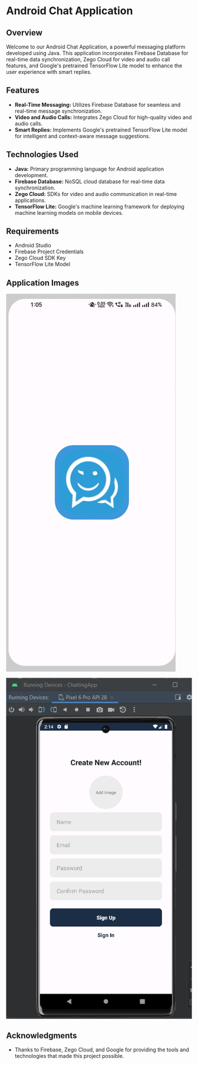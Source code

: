 # Android Chat Application

## Overview

Welcome to our Android Chat Application, a powerful messaging platform developed using Java. This application incorporates Firebase Database for real-time data synchronization, Zego Cloud for video and audio call features, and Google's pretrained TensorFlow Lite model to enhance the user experience with smart replies.

## Features

- **Real-Time Messaging:** Utilizes Firebase Database for seamless and real-time message synchronization.
- **Video and Audio Calls:** Integrates Zego Cloud for high-quality video and audio calls.
- **Smart Replies:** Implements Google's pretrained TensorFlow Lite model for intelligent and context-aware message suggestions.

## Technologies Used

- **Java:** Primary programming language for Android application development.
- **Firebase Database:** NoSQL cloud database for real-time data synchronization.
- **Zego Cloud:** SDKs for video and audio communication in real-time applications.
- **TensorFlow Lite:** Google's machine learning framework for deploying machine learning models on mobile devices.

## Requirements

- Android Studio
- Firebase Project Credentials
- Zego Cloud SDK Key
- TensorFlow Lite Model

## Application Images

![Screenshot 1](1.jpg)

![Screenshot 2](2.png)

## Acknowledgments

- Thanks to Firebase, Zego Cloud, and Google for providing the tools and technologies that made this project possible.

